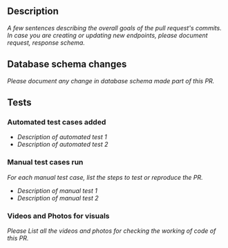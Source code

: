 ## Description
_A few sentences describing the overall goals of the pull request's commits. In case you are creating or updating new endpoints, please document request, response schema._

## Database schema changes
_Please document any change in database schema made part of this PR._

## Tests
### Automated test cases added
- _Description of automated test 1_
- _Description of automated test 2_

### Manual test cases run
_For each manual test case, list the steps to test or reproduce the PR._
- _Description of manual test 1_
- _Description of manual test 2_

### Videos and Photos for visuals
_Please List all the videos and photos for checking the working of code of this PR._
